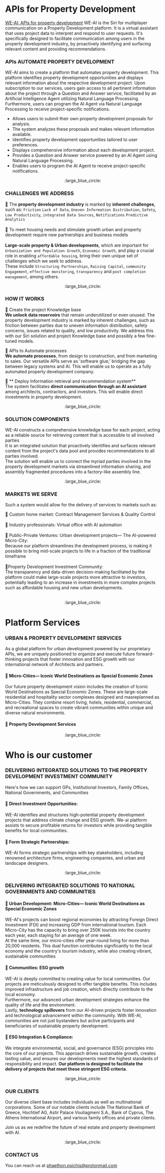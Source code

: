 # APIs for Property Development 
[WE-AI: APIs for property development](https://github.com/phaethonp/we-ai#api-for-property-development) WE-AI is the Siri for multiplayer communication on a Property Development platform. It is a virtual assistant that uses project data to interpret and respond to user requests. It's specifically designed to facilitate communication among users in the property development industry, by proactively identifying and surfacing relevant content and providing recommendations.<be><br>

### APIs AUTOMATE PROPERTY DEVELOPMENT
WE-AI aims to create a platform that automates property development. This platform identifies property development opportunities and displays relevant information about the respective development project. Upon subscription to our services, users gain access to all pertinent information about the project through a Question and Answer service, facilitated by an Artificial Intelligence Agent utilizing Natural Language Processing. Furthermore, users can program the AI Agent via Natural Language Processing to receive project-specific notifications.<br>

* Allows users to submit their own property development proposals for analysis.<br>
* The system analyzes these proposals and makes relevant information available.<br>
* Identifies property development opportunities tailored to user preferences.<br>
* Displays comprehensive information about each development project.<br>
* Provides a Question and Answer service powered by an AI Agent using Natural Language Processing.<br>
* Enables users to program the AI Agent to receive project-specific notifications.<br>


<p align="center">
  :large_blue_circle:
</p>

### CHALLENGES WE ADDRESS
:small_blue_diamond: The **property development industry** is marked by **inherent challenges**, such as:<be>
`Friction` `Lack of Data`, `Uneven Information Distribution`, `Safety`, `Low Productivity`, `integrated Data Sources`, `Notifications` `Predictive Analytics`<br><br>
:small_blue_diamond: To meet housing needs and stimulate growth urban and property development require new partnerships and business models<br><br>
**Large-scale property & Urban developments**, which are important for `Urbanization and Population Growth`, `Economic Growth`, and  play a crucial role in enabling `affordable housing`,  bring their own unique set of challenges which we seek to address. <br>These include `Structuring Partnerships`, `Raising Capital`, `community Engagement`, `effective monitoring`, `transparency` and `post completion management`, among others.

<p align="center">
  :large_blue_circle:
</p>


### HOW IT WORKS
:small_blue_diamond: Create the project Knowledge base<br>
**We unlock data reservoirs** that remain underutilized or even unused.
The property development industry is marked by inherent challenges, such as friction between parties due to uneven information distribution, safety concerns, issues related to quality, and low productivity. We address this with our Siri solution and project Knowledge base and possibly a few fine-tuned models.

:small_blue_diamond: APIs to Automate processes <br>
**We automate processes**, from design to construction, and from marketing to sales. Our versatile APIs serve as 'software glue,' bridging the gap between legacy systems and AI. This will enable us to operate as a fully automated property development company.

:small_blue_diamond: ** Deploy Information retrieval and recommendation system** <br>
The system facilitates **direct communication through an AI assistant** among architects, contractors, and investors. This will enable direct investments in property development.


<p align="center">
  :large_blue_circle:
</p>


### SOLUTION COMPONENTS
WE-AI constructs a comprehensive knowledge base for each project, acting as a reliable source for retrieving content that is accessible to all involved parties<br>
It is an integrated solution that proactively identifies and surfaces relevant content from the project's data pool and provides recommendations to all parties involved. <br>
The solution will enable us to connect the myriad parties involved in the property development markets via streamlined information sharing, and assembly fragmented procedures into a factory-like assembly line. 

<p align="center">
  :large_blue_circle:
</p>

### MARKETS WE SERVE

Such a system would allow for the delivery of services to markets such as:
  
:small_blue_diamond: Custom home market: Contract Management Services & Quality Control <br><br>
:small_blue_diamond: Industry professionals: Virtual office with AI automation<br><br>
:small_blue_diamond: Public-Private Ventures: Urban development projects— The AI-powered Micro-City: <br> 
Because our platform streamlines the development process, is making it possible to bring mid-scale projects to life in a fraction of the traditional timeframe <br><br>
:small_blue_diamond:Property Development Investment Community:<br>
The transparency and data-driven decision-making facilitated by the platform could make large-scale projects more attractive to investors, potentially leading to an increase in investments in more complex projects such as affordable housing and new urban developments.<br><br>

<p align="center">
  :large_blue_circle:
</p>

# Platform Services


### URBAN & PROPERTY DEVELOPMENT SERVICES
As a global platform for urban development powered by our proprietary APIs, we are uniquely positioned to organize and execute future forward-thinking projects  that foster innovation and ESG growth with our international network of Architects and partners.<br>
#### :small_blue_diamond: Micro-Cities— Iconic World Destinations as Special Economic Zones
Our future property development vision includes the creation of Iconic World Destinations as Special Economic Zones. These are large-scale residential and hospitality sector complexes designed and masreplanned as Micro-Cities. They combine resort living, hotels, residential, commercial, and recreational spaces to create vibrant communities within unique and diverse natural environments.<be><br>

#### :small_blue_diamond: Property Development Services



<p align="center">
  :large_blue_circle:
</p>

# Who is our customer

### DELIVERING INTEGRATED SOLUTIONS TO THE PROPERTY DEVELOPMENT INVESTMENT COMMUNITY

Here's how we can support GPs, Institutional Investors, Family Offices, National Governments, and Communities<BR>
#### :small_blue_diamond: Direct Investment Opportunities: 
WE-AI identifies and structures high-potential property development projects that address climate change and ESG growth. We-ai platform assists to secure profitable returns for investors while providing tangible benefits for local communities.<br>

#### :small_blue_diamond: Form Strategic Partnerships:
WE-AI forms strategic partnerships with key stakeholders, including renowned architecture firms, engineering companies, and urban and landscape designers.<br>

<p align="center">
  :large_blue_circle:
</p>

### DELIVERING INTEGRATED SOLUTIONS TO NATIONAL GOVERNMENTS AND COMMUNITIES
#### :small_blue_diamond: Urban Development: Micro-Cities— Iconic World Destinations as Special Economic Zones
WE-AI's projects can boost regional economies by attracting Foreign Direct Investment (FDI) and increasing GDP from international tourism. Each Micro-City has the capacity to bring over 250K tourists into the country each year, each staying for an average of one week.<br> At the same time, our micro-cities offer year-round living for more than 20,000 residents. This dual function contributes significantly to the local economy and the country's tourism industry, while also creating vibrant, sustainable communities<BR>

#### :small_blue_diamond: Communities: ESG growth
WE-AI is deeply committed to creating value for local communities. Our projects are meticulously designed to offer tangible benefits. This includes improved infrastructure and job creation, which directly contribute to the local economy. <BR>Furthermore, our advanced urban development strategies enhance the quality of life and the environment. <br>
Lastly, **technology spillovers** from our AI-driven projects foster innovation and technological advancement within the community. With WE-AI, communities are not just bystanders but active participants and beneficiaries of sustainable property development.<br>
#### :small_blue_diamond: ESG Integration & Compliance:
We integrate environmental, social, and governance (ESG) principles into the core of our projects. This approach drives sustainable growth, creates lasting value, and ensures our developments meet the highest standards of responsibility and impact. **Our platform is designed to facilitate the delivery of projects that meet these stringent ESG criteria**.<br>

<p align="center">
  :large_blue_circle:
</p>

### OUR CLIENTS
Our diverse client base includes individuals as well as multinational corporations. Some of our notable clients include The National Bank of Greece, Hochtief AG, Astir Palace Vouliagmeni S.A., Bank of Cyprus, The Athens International Airport, and various family offices and private clients.<br>

Join us as we redefine the future of real estate and property development with AI.

<p align="center">
  :large_blue_circle:
</p>

### CONTACT US
You can reach us at phaethon.psichis@protonmail.com

